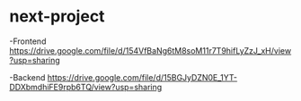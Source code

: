 # next-project

-Frontend
https://drive.google.com/file/d/154VfBaNg6tM8soM11r7T9hifLyZzJ_xH/view?usp=sharing

-Backend
https://drive.google.com/file/d/15BGJyDZN0E_1YT-DDXbmdhiFE9rpb6TQ/view?usp=sharing

